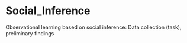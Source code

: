 # Social_Inference
Observational learning based on social inference: Data collection (task), preliminary findings
